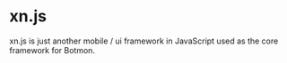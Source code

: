 # xn.js
xn.js is just another mobile / ui framework in JavaScript used as the core framework for Botmon.
